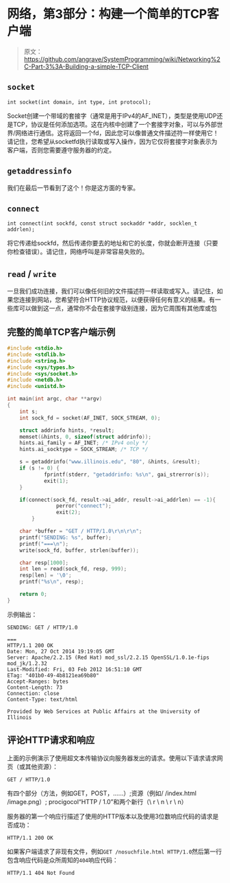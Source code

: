 # 网络，第3部分：构建一个简单的TCP客户端

> 原文：<https://github.com/angrave/SystemProgramming/wiki/Networking%2C-Part-3%3A-Building-a-simple-TCP-Client>

## `socket`

`int socket(int domain, int type, int protocol);`

Socket创建一个带域的套接字（通常是用于IPv4的AF_INET），类型是使用UDP还是TCP，协议是任何添加选项。这在内核中创建了一个套接字对象，可以与外部世界/网络进行通信。这将返回一个fd，因此您可以像普通文件描述符一样使用它！请记住，您希望从socketfd执行读取或写入操作，因为它仅将套接字对象表示为客户端，否则您需要遵守服务器的约定。

## `getaddressinfo`

我们在最后一节看到了这个！你是这方面的专家。

## `connect`

`int connect(int sockfd, const struct sockaddr *addr, socklen_t addrlen);`

将它传递给sockfd，然后传递你要去的地址和它的长度，你就会断开连接（只要你检查错误）。请记住，网络呼叫是非常容易失败的。

## `read` / `write`

一旦我们成功连接，我们可以像任何旧的文件描述符一样读取或写入。请记住，如果您连接到网站，您希望符合HTTP协议规范，以便获得任何有意义的结果。有一些库可以做到这一点，通常你不会在套接字级别连接，因为它周围有其他库或包

## 完整的简单TCP客户端示例

```c
#include <stdio.h>
#include <stdlib.h>
#include <string.h>
#include <sys/types.h>
#include <sys/socket.h>
#include <netdb.h>
#include <unistd.h>

int main(int argc, char **argv)
{
    int s;
    int sock_fd = socket(AF_INET, SOCK_STREAM, 0);

    struct addrinfo hints, *result;
    memset(&hints, 0, sizeof(struct addrinfo));
    hints.ai_family = AF_INET; /* IPv4 only */
    hints.ai_socktype = SOCK_STREAM; /* TCP */

    s = getaddrinfo("www.illinois.edu", "80", &hints, &result);
    if (s != 0) {
            fprintf(stderr, "getaddrinfo: %s\n", gai_strerror(s));
            exit(1);
    }

    if(connect(sock_fd, result->ai_addr, result->ai_addrlen) == -1){
                perror("connect");
                exit(2);
        }

    char *buffer = "GET / HTTP/1.0\r\n\r\n";
    printf("SENDING: %s", buffer);
    printf("===\n");
    write(sock_fd, buffer, strlen(buffer));

    char resp[1000];
    int len = read(sock_fd, resp, 999);
    resp[len] = '\0';
    printf("%s\n", resp);

    return 0;
}
```

示例输出：

```
SENDING: GET / HTTP/1.0

===
HTTP/1.1 200 OK
Date: Mon, 27 Oct 2014 19:19:05 GMT
Server: Apache/2.2.15 (Red Hat) mod_ssl/2.2.15 OpenSSL/1.0.1e-fips mod_jk/1.2.32
Last-Modified: Fri, 03 Feb 2012 16:51:10 GMT
ETag: "401b0-49-4b8121ea69b80"
Accept-Ranges: bytes
Content-Length: 73
Connection: close
Content-Type: text/html

Provided by Web Services at Public Affairs at the University of Illinois 
```

## 评论HTTP请求和响应

上面的示例演示了使用超文本传输​​协议向服务器发出的请求。使用以下请求请求网页（或其他资源）：

```
GET / HTTP/1.0 
```

有四个部分（方法，例如GET，POST，......）;资源（例如/ /index.html /image.png）; procigocol“HTTP / 1.0”和两个新行（\ r \ n \ r \ n）

服务器的第一个响应行描述了使用的HTTP版本以及使用3位数响应代码的请求是否成功：

```
HTTP/1.1 200 OK 
```

如果客户端请求了非现有文件，例如`GET /nosuchfile.html HTTP/1.0`然后第一行包含响应代码是众所周知的`404`响应代码：

```
HTTP/1.1 404 Not Found 
```